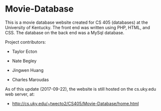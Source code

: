 # Movie-Database

This is a movie database website created for CS 405 (databases) at
the University of Kentucky. The front end was written using PHP, HTML,
and CSS. The database on the back end was a MySql database.

Project contributors:

- Taylor Ecton

- Nate Begley

- Jingwen Huang

- Charles Maroudas

As of this update (2017-09-22), the website is still hosted on the cs.uky.edu
web server, at:

- http://cs.uky.edu/~twecto2/CS405/Movie-Database/home.html
